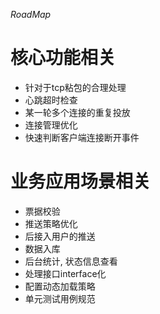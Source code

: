 *RoadMap*
# 核心功能相关
* 针对于tcp粘包的合理处理
* 心跳超时检查
* 某一轮多个连接的重复投放
* 连接管理优化
* 快速判断客户端连接断开事件

# 业务应用场景相关
* 票据校验
* 推送策略优化
* 后接入用户的推送
* 数据入库
* 后台统计, 状态信息查看
* 处理接口interface化
* 配置动态加载策略
* 单元测试用例规范
